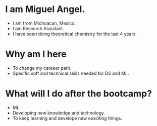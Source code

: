 # I am Miguel Angel.

* I am from Michoacan, Mexico.
* I am Research Assistant.
* I have been doing theoretical chemistry for the last 4 years.

# Why am I here

* To change my careeer path.
* Specific soft and technical skills needed for DS and ML.

# What will I do after the bootcamp?

* ML
* Developing new knowledge and technology.
* To keep learning and develope new esxciting things. 